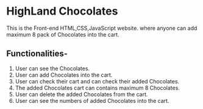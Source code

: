 
# HighLand Chocolates

This is the Front-end HTML,CSS,JavaScript website. where anyone can add maximum 8 pack of Chocolates into the cart.

## Functionalities-

1. User can see the Chocolates.
2. User can add Chocolates into the cart.
3. User can check their cart and can check their added Chocolates.
4. The added Chocolates cart can contains maximum 8 Chocolates.
5. User can delete the added Chocolates from the cart.
6. User can see the numbers of added Chocolates into the cart.














